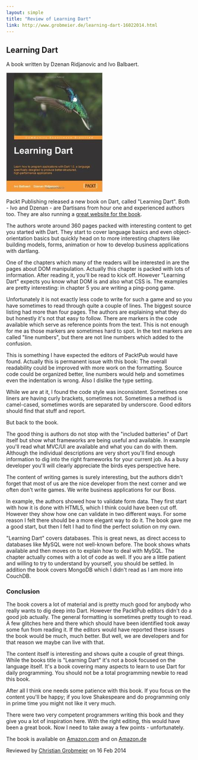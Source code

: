```yaml
---
layout: simple
title: "Review of Learning Dart"
link: http://www.grobmeier.de/learning-dart-16022014.html
---
```


## Learning Dart

A book written by Dzenan Ridjanovic and Ivo Balbaert. 

![Learning Dart](/img/books/learning-dart.jpg "Learning Dart")

Packt Publishing released a new book on Dart, called "Learning Dart".
Both - Ivo and Dzenan - are Dartisans from hour one and experienced authors too. They are
also running a <a href="http://www.learningdart.org">great website for the book</a>.

The authors wrote around 360 pages packed with interesting content to get you started with
Dart. They start to cover language basics and even object-orientation basics but quickly
head on to more interesting chapters like building models, forms, animation or how to
develop business applications with dartlang.

One of the chapters which many of the readers will be interested in are
the pages about DOM manipulation. Actually this chapter is packed with lots of information.
After reading it, you'll be read to kick off. However "Learning Dart" expects
you know what DOM is and also what CSS is. The examples are pretty interesting:
in chapter 5 you are writing a ping-pong game.

Unfortunately it is not exactly less code
to write for such a game and so you have sometimes to read through quite a couple of lines.
The biggest source listing had more than four pages. The authors are explaining
what they do but honestly it's not that easy to follow.
There are markers in the code available which serve as reference points from the text.
This is not enough for me as those markers are sometimes hard to spot. In the text markers
are called "line numbers", but there are not line numbers which added to the confusion.

This is something I have expected the editors of PacktPub would have found.
Actually this is permanent issue with this book:
The overall readability could be improved with more work on the formatting.
Source code could be organized better, line numbers would help and
sometimes even the indentation is wrong. Also I dislike the type setting.

While we are at it, I found the code style was inconsistent. Sometimes
one liners are having curly brackets, sometimes not. Sometimes a method
is camel-cased, sometimes words are separated by underscore. Good editors
should find that stuff and report.

But back to the book.

The good thing is authors do not stop with the "included batteries" of Dart itself but
show what frameworks are being useful and available. In example you'll read what
MVC/UI are available and what you can do with them. Although the individual descriptions
are very short you'll find enough information to dig into the right frameworks
for your current job. As a busy developer you'll will clearly appreciate the
birds eyes perspective here.

The content of writing games is surely interesting, but the authors
didn't forget that most of us are the nice developer from the next corner and
we often don't write games. We write business applications for our Boss.

In example, the authors showed how to validate form data. They first start
with how it is done with HTML5, which I think could have been cut off.
However they show how one can validate in two different ways. For some reason
I felt there should be a more elegant way to do it. The book gave me
a good start, but then I felt I had to find the perfect solution on my own.

"Learning Dart" covers databases. This is great news, as direct access
to databases like MySQL were not well-known before. The book shows whats
available and then moves on to explain how to deal with MySQL. The chapter
actually comes with a lot of code as well. If you are a little patient
and willing to try to understand by yourself, you should be settled.
In addition the book covers MongoDB which I didn't read as I am more into
CouchDB.

### Conclusion

The book covers a lot of material and is pretty much good for anybody
who really wants to dig deep into Dart. However the PacktPub editors
didn't do a good job actually. The general formatting is sometimes
pretty tough to read. A few glitches here and there which should have
been identified took away some fun from reading it. If the editors
would have reported these issues the book would be much, much better.
But well, we are developers and for that reason we maybe can live
with that.

The content itself is interesting and shows quite a couple of great things.
While the books title is "Learning Dart" it's not a book focused
on the language itself. It's a book covering many aspects to
learn to use Dart for daily programming. You should not be a total
programming newbie to read this book.

After all I think one needs some patience with this book. If you focus
on the content you'll be happy; if you love Shakespeare and do programming
only in prime time you might not like it very much.

There were two very competent programmers writing this book and they
give you a lot of inspiration here. With the right editing, this would
have been a great book. Now I need to take away a few points - unfortunately.

The book is available on <a href="http://www.amazon.com/gp/product/1849697426/ref=as_li_tl?ie=UTF8&camp=1789&creative=9325&creativeASIN=1849697426&linkCode=as2&tag=christgrobme-20&linkId=NLPKWD22YJMQUI5D">Amazon.com</a> and
on <a href="http://www.amazon.de/gp/product/B00HP4K7P2/ref=as_li_qf_sp_asin_il_tl?ie=UTF8&camp=1638&creative=6742&creativeASIN=B00HP4K7P2&linkCode=as2&tag=neoteccde-21">Amazon.de</a>


Reviewed by <span itemprop="author" class="h-card">
<a itemscope="" itemtype="http://schema.org/Person" href="https://plus.google.com/102440702937210603575?rel=author">
<span class="p-given-name" itemprop="givenName">Christian</span> <span class="p-family-name" itemprop="familyName">Grobmeier</span></a>
</span>
on <time class="dt-published" itemprop="datePublished" datetime="2014-02-16">16 Feb 2014</time>